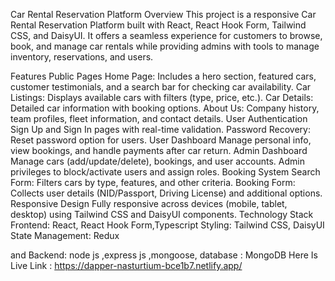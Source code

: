 Car Rental Reservation Platform
Overview
This project is a responsive Car Rental Reservation Platform built with React, React Hook Form, Tailwind CSS, and DaisyUI. It offers a seamless experience for customers to browse, book, and manage car rentals while providing admins with tools to manage inventory, reservations, and users.

Features
Public Pages
Home Page: Includes a hero section, featured cars, customer testimonials, and a search bar for checking car availability.
Car Listings: Displays available cars with filters (type, price, etc.).
Car Details: Detailed car information with booking options.
About Us: Company history, team profiles, fleet information, and contact details.
User Authentication
Sign Up and Sign In pages with real-time validation.
Password Recovery: Reset password option for users.
User Dashboard
Manage personal info, view bookings, and handle payments after car return.
Admin Dashboard
Manage cars (add/update/delete), bookings, and user accounts.
Admin privileges to block/activate users and assign roles.
Booking System
Search Form: Filters cars by type, features, and other criteria.
Booking Form: Collects user details (NID/Passport, Driving License) and additional options.
Responsive Design
Fully responsive across devices (mobile, tablet, desktop) using Tailwind CSS and DaisyUI components.
Technology Stack
Frontend: 
React, React Hook Form,Typescript
Styling: Tailwind CSS, DaisyUI
State Management: Redux 

and Backend: node js ,express js ,mongoose,
database : MongoDB
Here Is Live Link : https://dapper-nasturtium-bce1b7.netlify.app/ 